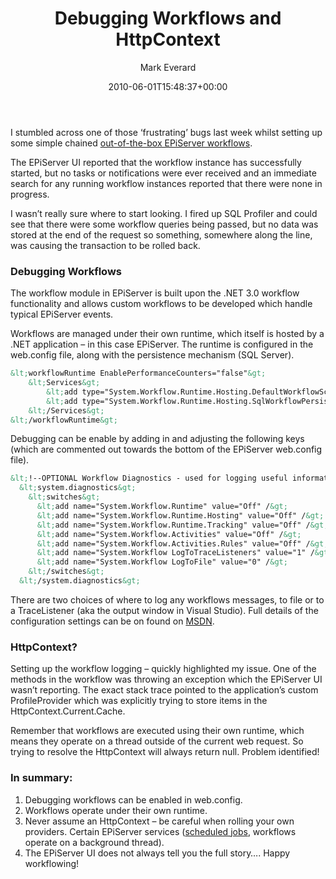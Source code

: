﻿---
title: Debugging Workflows and HttpContext
date: 2010-06-01T15:48:37+00:00
author: Mark Everard
color: rgb(0,0,0)
layout: post
permalink: /2010/06/01/debugging-workflows-and-httpcontext/
dsq_thread_id:
  - "1078927595"
categories:
  - Episerver
---
I stumbled across one of those &#8216;frustrating&#8217; bugs last week whilst setting up some simple chained <a href="http://world.episerver.com/Blogs/Joe-Bianco/Dates/2009/10/Enabling-the-EPiServer-CMS-Workflows/" target="_blank">out-of-the-box EPiServer workflows</a>.

The EPiServer UI reported that the workflow instance has successfully started, but no tasks or notifications were ever received and an immediate search for any running workflow instances reported that there were none in progress.

I wasn&#8217;t really sure where to start looking. I fired up SQL Profiler and could see that there were some workflow queries being passed, but no data was stored at the end of the request so something, somewhere along the line, was causing the transaction to be rolled back.

### Debugging Workflows

The workflow module in EPiServer is built upon the .NET 3.0 workflow functionality and allows custom workflows to be developed which handle typical EPiServer events.

Workflows are managed under their own runtime, which itself is hosted by a .NET application &#8211; in this case EPiServer. The runtime is configured in the web.config file, along with the persistence mechanism (SQL Server).

~~~xml
&lt;workflowRuntime EnablePerformanceCounters="false"&gt;
    &lt;Services&gt;
        &lt;add type="System.Workflow.Runtime.Hosting.DefaultWorkflowSchedulerService, System.Workflow.Runtime, Version=3.0.00000.0, Culture=neutral, PublicKeyToken=31bf3856ad364e35" maxSimultaneousWorkflows="5" /&gt;
        &lt;add type="System.Workflow.Runtime.Hosting.SqlWorkflowPersistenceService, System.Workflow.Runtime, Version=3.0.0.0, Culture=neutral, PublicKeyToken=31bf3856ad364e35" UnloadOnIdle="true" /&gt;
    &lt;/Services&gt;
&lt;/workflowRuntime&gt;
~~~

Debugging can be enable by adding in and adjusting the following keys (which are commented out towards the bottom of the EPiServer web.config file).

~~~xml
&lt;!--OPTIONAL Workflow Diagnostics - used for logging useful information for debugging purposes--&gt;
  &lt;system.diagnostics&gt;
    &lt;switches&gt;
      &lt;add name="System.Workflow.Runtime" value="Off" /&gt;
      &lt;add name="System.Workflow.Runtime.Hosting" value="Off" /&gt;
      &lt;add name="System.Workflow.Runtime.Tracking" value="Off" /&gt;
      &lt;add name="System.Workflow.Activities" value="Off" /&gt;
      &lt;add name="System.Workflow.Activities.Rules" value="Off" /&gt;
      &lt;add name="System.Workflow LogToTraceListeners" value="1" /&gt;
      &lt;add name="System.Workflow LogToFile" value="0" /&gt;
    &lt;/switches&gt;
  &lt;/system.diagnostics&gt;
~~~

There are two choices of where to log any workflows messages, to file or to a TraceListener (aka the output window in Visual Studio). Full details of the configuration settings can be on found on <a href="http://msdn.microsoft.com/en-us/library/ms732240.aspx" target="_blank">MSDN</a>.

### HttpContext?

Setting up the workflow logging &#8211; quickly highlighted my issue. One of the methods in the workflow was throwing an exception which the EPiServer UI wasn&#8217;t reporting. The exact stack trace pointed to the application&#8217;s custom ProfileProvider which was explicitly trying to store items in the HttpContext.Current.Cache.

Remember that workflows are executed using their own runtime, which means they operate on a thread outside of the current web request. So trying to resolve the HttpContext will always return null. Problem identified!

### In summary:

  1. Debugging workflows can be enabled in web.config.
  2. Workflows operate under their own runtime.
  3. Never assume an HttpContext &#8211; be careful when rolling your own providers. Certain EPiServer services (<a href="http://world.episerver.com/Templates/Forum/Pages/Thread.aspx?epslanguage=en&id=37635" target="_blank">scheduled jobs</a>, workflows operate on a background thread).
  4. The EPiServer UI does not always tell you the full story&#8230;.
Happy workflowing!</ol>